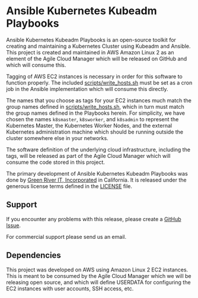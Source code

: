 # Ansible Kubernetes Kubeadm Playbooks 

Ansible Kubernetes Kubeadm Playbooks is an open-source toolkit for creating 
and maintaining a Kubernetes Cluster using Kubeadm and Ansible.  This project 
is created and maintained in AWS Amazon Linux 2 as an element of the Agile 
Cloud Manager which will be released on GitHub and which will consume this.  

Tagging of AWS EC2 instances is necessary in order for this software to function 
properly.  The included [scripts/write_hosts.sh](scripts/write_hosts.sh) must be 
set as a cron job in the Ansible implementation which will consume this directly.  

The names that you choose as tags for your EC2 instances much match the group names 
defined in [scripts/write_hosts.sh](scripts/write_hosts.sh), which in turn must 
match the group names defined in the Playbooks herein.  For simplicity, we have 
chosen the names `k8smaster`, `k8sworker`, and `k8sadmin` to represent the Kubernetes 
Master, the Kubernetes Worker Nodes, and the external Kubernetes administration 
machine which should be running outside the cluster somewhere else in your networks.  
  
The software definition of the underlying cloud infrastructure, including the tags, 
will be released as part of the Agile Cloud Manager which will consume the code 
stored in this project.  
  
The primary development of Ansible Kubernetes Kubeadm Playbooks was done by
[Green River IT, Incorporated](http://greenriverit.com) in California.  It is released 
under the generous license terms defined in the [LICENSE](LICENSE.txt) file.
  
## Support
  
If you encounter any problems with this release, please create a
[GitHub Issue](https://github.com/GreenRiverIT/Ansible-Kubernetes-Kubeadm-Playbooks/issues).
  
For commercial support please send us an email.  
    
## Dependencies
  
This project was developed on AWS using Amazon Linux 2 EC2 instances.  This is meant to 
be consumed by the Agile Cloud Manager which we will be releasing open source, and which 
will define USERDATA for configuring the EC2 instances with user accounts, SSH access, etc.  
